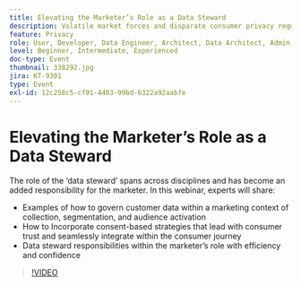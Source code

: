 ```yaml
---
title: Elevating the Marketer’s Role as a Data Steward
description: Volatile market forces and disparate consumer privacy requirements can present daunting scenarios for the digital marketer. To keep campaigns on the right side of regulations, marketing teams need their IT counterparts to have a streamlined process for future-proofing the data governance process — one that ideally empowers everyone to follow and enforce rules of responsible usage of consumer data. Hear from Adobe and Scotiabank Digital on key considerations for responsible data management.
feature: Privacy
role: User, Developer, Data Engineer, Architect, Data Architect, Admin, Leader
level: Beginner, Intermediate, Experienced
doc-type: Event
thumbnail: 338292.jpg
jira: KT-9301
type: Event
exl-id: 12c258c5-cf91-4403-99bd-6322a92aabfe
---
```

# Elevating the Marketer’s Role as a Data Steward

The role of the ‘data steward’ spans across disciplines and has become an added responsibility for the marketer. In this webinar, experts will share:

* Examples of how to govern customer data within a marketing context of collection, segmentation, and audience activation
* How to Incorporate consent-based strategies that lead with consumer trust and seamlessly integrate within the consumer journey
* Data steward responsibilities within the marketer’s role with efficiency and confidence

>[!VIDEO](https://video.tv.adobe.com/v/338292/?learn=on&enablevpops)
